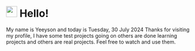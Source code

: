  <h1>
    <img src="https://emojis.slackmojis.com/emojis/images/1643510097/45343/hi.gif?1643510097" width="30"/> 
    Hello!
 </h1>
 <p>
    My name is Yeeyson and today is Tuesday, 30 July 2024
    Thanks for visiting my profile, I have some test projects going on others are done learning projects and others are real projects.
    Feel free to watch and use them.
 </p>